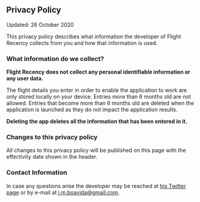## Privacy Policy

Updated: 26 October 2020

This privacy policy describes what information the developer of Flight Recency collects from you and how that information is used.

### What information do we collect?

**Flight Recency does not collect any personal identifiable information or any user data.**

The flight details you enter in order to enable the application to work are only stored locally on your device. Entries more than 6 months old are not allowed. Entries that become more than 6 months old are deleted when the application is launched as they do not impact the application results.

**Deleting the app deletes all the information that has been entered in it.**

### Changes to this privacy policy

All changes to this privacy policy will be published on this page with the effectivity date shown in the header.

### Contact Information

In case any questions arise the developer may be reached at [his Twitter page](https://twitter.com/jmboavida) or by e-mail at j.m.boavida@gmail.com.
